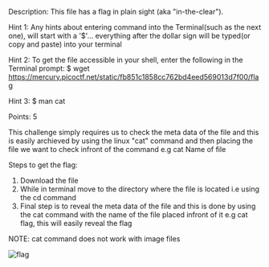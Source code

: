Description: This file has a flag in plain sight (aka "in-the-clear").

Hint 1: Any hints about entering command into the Terminal(such as the next one), will start with a '$'... everything after the dollar sign will be typed(or copy and paste) into your terminal

Hint 2: To get the file accessible in your shell, enter the following in the Terminal prompt: $ wget https://mercury.picoctf.net/static/fb851c1858cc762bd4eed569013d7f00/flag

Hint 3: $ man cat

Points: 5


This challenge simply requires us to check the meta data of the file and this is easily archieved by using the linux  "cat" command and then placing the file we want to check infront of the command e.g cat Name of file

Steps to get the flag:

1. Download the file
2. While in terminal move to the directory where the file is located i.e using the cd command
3. Final step is to reveal the meta data of the file and this is done by using the cat command with the name of the file placed infront of it e.g cat flag, this will easily reveal the flag

NOTE: cat command does not work with image files

![flag](https://user-images.githubusercontent.com/65670517/131959631-57357e6f-0f2e-4618-8a6e-8dfb7029f716.PNG)
